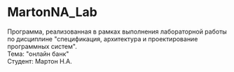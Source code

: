 # MartonNA_Lab

Программа, реализованная в рамках выполнения лабораторной работы по дисциплине "спецификация, архитектура и проектирование программных систем".<br />Тема: "онлайн банк"<br /> Студент: Мартон Н.А.
